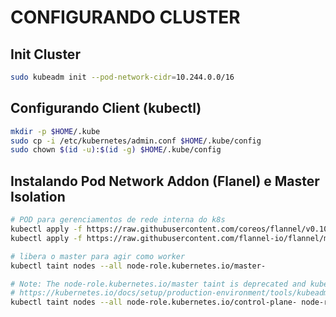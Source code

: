# CONFIGURANDO CLUSTER


## Init Cluster

```bash
sudo kubeadm init --pod-network-cidr=10.244.0.0/16
```


## Configurando Client (kubectl)

```bash
mkdir -p $HOME/.kube
sudo cp -i /etc/kubernetes/admin.conf $HOME/.kube/config
sudo chown $(id -u):$(id -g) $HOME/.kube/config
```


## Instalando Pod Network Addon (Flanel) e Master Isolation

```bash
# POD para gerenciamentos de rede interna do k8s
kubectl apply -f https://raw.githubusercontent.com/coreos/flannel/v0.10.0/Documentation/kube-flannel.yml
kubectl apply -f https://raw.githubusercontent.com/flannel-io/flannel/master/Documentation/kube-flannel.yml
```


```bash
# libera o master para agir como worker
kubectl taint nodes --all node-role.kubernetes.io/master-
```

```bash
# Note: The node-role.kubernetes.io/master taint is deprecated and kubeadm will stop using it in version 1.25. 
# https://kubernetes.io/docs/setup/production-environment/tools/kubeadm/create-cluster-kubeadm/
kubectl taint nodes --all node-role.kubernetes.io/control-plane- node-role.kubernetes.io/master-
```
